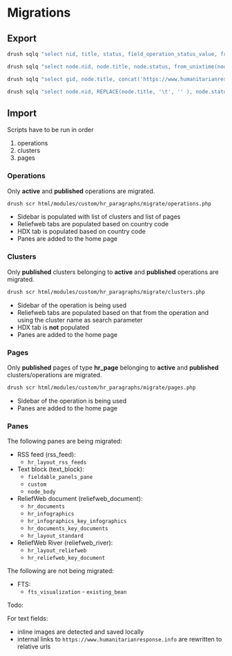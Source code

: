 # Migrations

## Export

```bash
drush sqlq "select nid, title, status, field_operation_status_value, from_unixtime(changed), concat('https://www.humanitarianresponse.info/node/', nid), field_iso3_value from node inner join field_data_field_operation_status operation_status on operation_status.entity_id = node.nid inner join field_data_field_country country on country.entity_id = node.nid inner join field_data_field_iso3 iso3 on iso3.entity_id = country.field_country_target_id where type = 'hr_operation';" > operations.tsv

drush sqlq "select node.nid, node.title, node.status, from_unixtime(node.changed), concat('https://www.humanitarianresponse.info/node/', node.nid), operation.title, operation.status, field_operation_status_value, concat('https://www.humanitarianresponse.info/node/', operation.nid), operation.nid from node inner join og_membership on og_membership.etid = node.nid inner join node operation on og_membership.gid = operation.nid inner join field_data_field_operation_status operation_status on operation_status.entity_id = operation.nid where node.type = 'hr_bundle';" > clusters.tsv

drush sqlq "select gid, node.title, concat('https://www.humanitarianresponse.info/node/', node.nid), etid, users.name, users.mail, users.status, concat('https://www.humanitarianresponse.info/user/', users.uid) from og_membership inner join node on node.nid = og_membership.gid inner join users on users.uid = og_membership.etid where entity_type = 'user' and users.uid > 1;" > membership.tsv

drush sqlq "select node.nid, REPLACE(node.title, '\t', '' ), node.status, node.type, from_unixtime(node.changed), users.name, users.mail, concat('https://www.humanitarianresponse.info/node/', node.nid), operation.title, operation.status, field_operation_status_value, concat('https://www.humanitarianresponse.info/node/', operation.nid), operation.nid, operation.type from node inner join og_membership on og_membership.etid = node.nid inner join node operation on og_membership.gid = operation.nid inner join users on users.uid = node.uid inner join field_data_field_operation_status operation_status on operation_status.entity_id = operation.nid where node.type not in ('hr_bundle', 'hr_operation');" > pages.csv
```

## Import

Scripts have to be run in order

1. operations
2. clusters
3. pages

### Operations

Only **active** and **published** operations are migrated.

```bash
drush scr html/modules/custom/hr_paragraphs/migrate/operations.php
```

- Sidebar is populated with list of clusters and list of pages
- Reliefweb tabs are populated based on country code
- HDX tab is populated based on country code
- Panes are added to the home page

### Clusters

Only **published** clusters belonging to **active** and **published** operations are migrated.

```bash
drush scr html/modules/custom/hr_paragraphs/migrate/clusters.php
```

- Sidebar of the operation is being used
- Reliefweb tabs are populated based on that from the operation and using the cluster name as search parameter
- HDX tab is **not** populated
- Panes are added to the home page

### Pages

Only **published** pages of type **hr_page** belonging to **active** and **published** clusters/operations are migrated.

```bash
drush scr html/modules/custom/hr_paragraphs/migrate/pages.php
```

- Sidebar of the operation is being used
- Panes are added to the home page

### Panes

The following panes are being migrated:

- RSS feed (rss_feed):
  * `hr_layout_rss_feeds`
- Text block (text_block):
  * `fieldable_panels_pane`
  * `custom`
  * `node_body`
- ReliefWeb document (reliefweb_document):
  * `hr_documents`
  * `hr_infographics`
  * `hr_infographics_key_infographics`
  * `hr_documents_key_documents`
  * `hr_layout_standard`
- ReliefWeb River (reliefweb_river):
  * `hr_layout_reliefweb`
  * `hr_reliefweb_key_document`

The following are not being migrated:

- FTS:
  * `fts_visualization`
  *-* `existing_bean`

Todo:


For text fields:

- inline images are detected and saved locally
- internal links to `https://www.humanitarianresponse.info` are rewritten to relative urls

